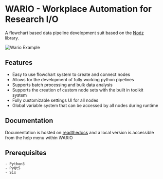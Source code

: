 # WARIO - Workplace Automation for Research I/O

A flowchart based data pipeline development suit based on the [Nodz](https://github.com/LeGoffLoic/Nodz) library.

![Wario Example](https://github.com/McMasterRS/WARIO/blob/master/docs/Images/WARIO_example.png)

## Features
* Easy to use flowchart system to create and connect nodes
* Allows for the development of fully working python pipelines 
* Supports batch processing and bulk data analysis
* Supports the creation of custom node sets with the built in toolkit system
* Fully customizable settings UI for all nodes
* Global variable system that can be accessed by all nodes during runtime

## Documentation

Documentation is hosted on [readthedocs](https://wario.readthedocs.io/en/latest/) and a local version is accessible from the help menu within WARIO

## Prerequisites
```
- Python3
- PyQt5
- Six
```
